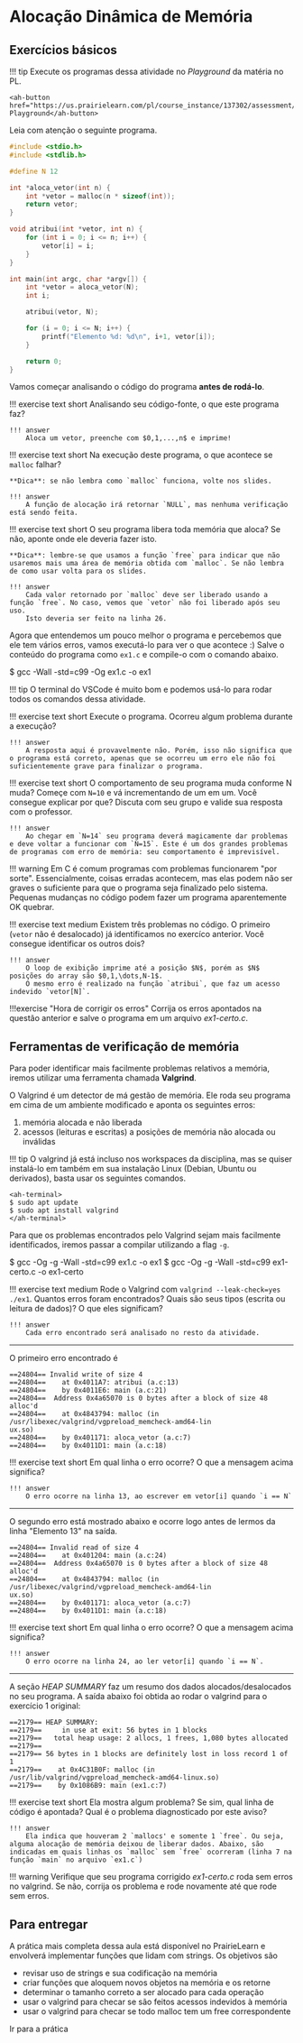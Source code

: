 #  Alocação Dinâmica de Memória


<ah-external-content src="../slides-malloc.html"/>


## Exercícios básicos

!!! tip
    Execute os programas dessa atividade no *Playground* da matéria no PL. 

    <ah-button href="https://us.prairielearn.com/pl/course_instance/137302/assessment/2352640">Abrir Playground</ah-button>

Leia com atenção o seguinte programa.

```c linenums="1"
#include <stdio.h>
#include <stdlib.h>

#define N 12

int *aloca_vetor(int n) {
    int *vetor = malloc(n * sizeof(int));
    return vetor;
}

void atribui(int *vetor, int n) {
    for (int i = 0; i <= n; i++) { 
        vetor[i] = i;
    }
}

int main(int argc, char *argv[]) {
    int *vetor = aloca_vetor(N);
    int i;

    atribui(vetor, N);

    for (i = 0; i <= N; i++) { 
        printf("Elemento %d: %d\n", i+1, vetor[i]);
    }

    return 0;
}
```

Vamos começar analisando o código do programa **antes de rodá-lo**. 

!!! exercise text short
    Analisando seu código-fonte, o que este programa faz?

    !!! answer
        Aloca um vetor, preenche com $0,1,...,n$ e imprime!

!!! exercise text short
    Na execução deste programa, o que acontece se `malloc` falhar? 

    **Dica**: se não lembra como `malloc` funciona, volte nos slides.

    !!! answer
        A função de alocação irá retornar `NULL`, mas nenhuma verificação está sendo feita.

!!! exercise text short
    O seu programa libera toda memória que aloca? Se não, aponte onde ele deveria fazer isto.

    **Dica**: lembre-se que usamos a função `free` para indicar que não usaremos mais uma área de memória obtida com `malloc`. Se não lembra de como usar volta para os slides.

    !!! answer
        Cada valor retornado por `malloc` deve ser liberado usando a função `free`. No caso, vemos que `vetor` não foi liberado após seu uso.
        Isto deveria ser feito na linha 26.


Agora que entendemos um pouco melhor o programa e percebemos que ele tem vários erros, vamos executá-lo para ver o que acontece :) Salve o conteúdo do programa como `ex1.c` e compile-o com o comando abaixo.


<ah-terminal>
$ gcc -Wall -std=c99 -Og ex1.c -o ex1
</ah-terminal>

!!! tip 
    O terminal do VSCode é muito bom e podemos usá-lo para rodar todos os comandos dessa atividade. 

!!! exercise text short
    Execute o programa. Ocorreu algum problema durante a execução?

    !!! answer
        A resposta aqui é provavelmente não. Porém, isso não significa que o programa está correto, apenas que se ocorreu um erro ele não foi suficientemente grave para finalizar o programa.

!!! exercise text short
    O comportamento de seu programa muda conforme N muda? Começe com `N=10` e vá incrementando de um em um. Você consegue explicar por que? Discuta com seu grupo e valide sua resposta com o professor.

    !!! answer
        Ao chegar em `N=14` seu programa deverá magicamente dar problemas e deve voltar a funcionar com `N=15`. Este é um dos grandes problemas de programas com erro de memória: seu comportamento é imprevisível.

!!! warning 
    Em C é comum programas com problemas funcionarem "por sorte". Essencialmente, coisas erradas acontecem, mas elas podem não ser graves o suficiente para que o programa seja finalizado pelo sistema. Pequenas mudanças no código podem fazer um programa aparentemente OK quebrar. 

!!! exercise text medium
    Existem três problemas no código. O primeiro (`vetor` não é desalocado) já identificamos no exercíco anterior. Você consegue identificar os outros dois?

    !!! answer
        O loop de exibição imprime até a posição $N$, porém as $N$ posições do array são $0,1,\dots,N-1$.
        O mesmo erro é realizado na função `atribui`, que faz um acesso indevido `vetor[N]`.

!!!exercise "Hora de corrigir os erros"
    Corrija os erros apontados na questão anterior e salve o programa em um arquivo *ex1-certo.c*.

## Ferramentas de verificação de memória

Para poder identificar mais facilmente problemas relativos a memória, iremos utilizar uma ferramenta chamada **Valgrind**.

O Valgrind é um detector de má gestão de memória. Ele roda seu programa em cima de um ambiente modificado e aponta os seguintes erros:

1. memória alocada e não liberada
1. acessos (leituras e escritas) a posições de memória não alocada ou inválidas


!!! tip
    O valgrind já está incluso nos workspaces da disciplina, mas se quiser instalá-lo em também em sua instalação Linux (Debian, Ubuntu ou derivados), basta usar os seguintes comandos.

    <ah-terminal>
    $ sudo apt update
    $ sudo apt install valgrind
    </ah-terminal>

Para que os problemas encontrados pelo Valgrind sejam mais facilmente identificados, iremos passar a compilar utilizando a flag `-g`.

<ah-terminal>
$ gcc -Og -g -Wall -std=c99 ex1.c -o ex1
$ gcc -Og -g -Wall -std=c99 ex1-certo.c -o ex1-certo
</ah-terminal>

!!! exercise text medium
    Rode o Valgrind com `valgrind --leak-check=yes ./ex1`. Quantos erros foram encontrados? Quais são seus tipos (escrita ou leitura de dados)? O que eles significam?

    !!! answer
        Cada erro encontrado será analisado no resto da atividade.

---------------

O primeiro erro encontrado é

```
==24804== Invalid write of size 4
==24804==    at 0x4011A7: atribui (a.c:13)
==24804==    by 0x4011E6: main (a.c:21)
==24804==  Address 0x4a65070 is 0 bytes after a block of size 48 alloc'd
==24804==    at 0x4843794: malloc (in /usr/libexec/valgrind/vgpreload_memcheck-amd64-lin
ux.so)
==24804==    by 0x401171: aloca_vetor (a.c:7)
==24804==    by 0x4011D1: main (a.c:18)
```

!!! exercise text short
    Em qual linha o erro ocorre? O que a mensagem acima significa?

    !!! answer
        O erro ocorre na linha 13, ao escrever em vetor[i] quando `i == N`

---------

O segundo erro está mostrado abaixo e ocorre logo antes de lermos da linha "Elemento 13" na saída.

```
==24804== Invalid read of size 4
==24804==    at 0x401204: main (a.c:24)
==24804==  Address 0x4a65070 is 0 bytes after a block of size 48 alloc'd
==24804==    at 0x4843794: malloc (in /usr/libexec/valgrind/vgpreload_memcheck-amd64-lin
ux.so)
==24804==    by 0x401171: aloca_vetor (a.c:7)
==24804==    by 0x4011D1: main (a.c:18)
```

!!! exercise text short
    Em qual linha o erro ocorre? O que a mensagem acima significa?

    !!! answer
        O erro ocorre na linha 24, ao ler vetor[i] quando `i == N`.

---------

A seção *HEAP SUMMARY* faz um resumo dos dados alocados/desalocados no seu programa. A saída abaixo foi obtida ao rodar o valgrind para o exercício 1 original:

```
==2179== HEAP SUMMARY:
==2179==     in use at exit: 56 bytes in 1 blocks
==2179==   total heap usage: 2 allocs, 1 frees, 1,080 bytes allocated
==2179==
==2179== 56 bytes in 1 blocks are definitely lost in loss record 1 of 1
==2179==    at 0x4C31B0F: malloc (in /usr/lib/valgrind/vgpreload_memcheck-amd64-linux.so)
==2179==    by 0x1086B9: main (ex1.c:7)
```

!!! exercise text short
    Ela mostra algum problema? Se sim, qual linha de código é apontada? Qual é o problema diagnosticado por este aviso?

    !!! answer
        Ela indica que houveram 2 `mallocs' e somente 1 `free`. Ou seja, alguma alocação de memória deixou de liberar dados. Abaixo, são indicadas em quais linhas os `malloc` sem `free` ocorreram (linha 7 na função `main` no arquivo `ex1.c`)


!!! warning
    Verifique que seu programa corrigido *ex1-certo.c* roda sem erros no valgrind. Se não, corrija os problema e rode novamente até que rode sem erros.

## Para entregar

A prática mais completa dessa aula está disponível no PrairieLearn e envolverá implementar funções que lidam com strings. Os objetivos são

- revisar uso de strings e sua codificação na memória
- criar funções que aloquem novos objetos na memória e os retorne
- determinar o tamanho correto a ser alocado para cada operação
- usar o valgrind para checar se são feitos acessos indevidos à memória
- usar o valgrind para checar se todo malloc tem um free correspondente

<ah-button href="https://us.prairielearn.com/pl/course_instance/137302/assessment/2352818">Ir para a prática</ah-button>

